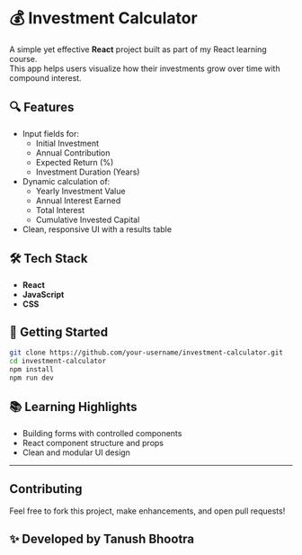
# 💰 Investment Calculator

A simple yet effective **React** project built as part of my React learning course.  
This app helps users visualize how their investments grow over time with compound interest.

## 🔍 Features

- Input fields for:
  - Initial Investment
  - Annual Contribution
  - Expected Return (%)
  - Investment Duration (Years)
- Dynamic calculation of:
  - Yearly Investment Value
  - Annual Interest Earned
  - Total Interest
  - Cumulative Invested Capital
- Clean, responsive UI with a results table


## 🛠️ Tech Stack

- **React**
- **JavaScript**
- **CSS**

## 🚀 Getting Started

```bash
git clone https://github.com/your-username/investment-calculator.git
cd investment-calculator
npm install
npm run dev
```


## 📚 Learning Highlights

- Building forms with controlled components
- React component structure and props
- Clean and modular UI design

---

## Contributing
Feel free to fork this project, make enhancements, and open pull requests!

## ✨ Developed by Tanush Bhootra
